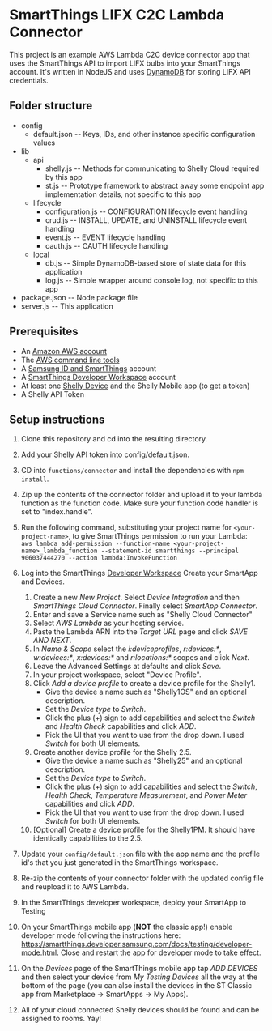 # SmartThings LIFX C2C Lambda Connector

This project is an example AWS Lambda C2C device connector app that uses the SmartThings API to import LIFX bulbs
into your SmartThings account. It's written in NodeJS and uses [DynamoDB](https://aws.amazon.com/dynamodb/)
for storing LIFX API credentials.


## Folder structure

- config
  - default.json -- Keys, IDs, and other instance specific configuration values
- lib
    - api
        - shelly.js -- Methods for communicating to Shelly Cloud required by this app
        - st.js -- Prototype framework to abstract away some endpoint app implementation details, not specific to this app
    - lifecycle
        - configuration.js -- CONFIGURATION lifecycle event handling
        - crud.js -- INSTALL, UPDATE, and UNINSTALL lifecycle event handling
        - event.js -- EVENT lifecycle handling
        - oauth.js -- OAUTH lifecycle handling
    - local
        - db.js -- Simple DynamoDB-based store of state data for this application
        - log.js -- Simple wrapper around console.log, not specific to this app
- package.json -- Node package file
- server.js -- This application

## Prerequisites

- An [Amazon AWS account](https://portal.aws.amazon.com/billing/signup#/start)
- The [AWS command line tools](https://aws.amazon.com/cli/)
- A [Samsung ID and SmartThings](https://account.smartthings.com/login) account
- A [SmartThings Developer Workspace](https://devworkspace.developer.samsung.com/smartthingsconsole/iotweb/site/index.html#/home) account
- At least one [Shelly Device](https://shelly.cloud) and the Shelly Mobile app (to get a token)
- A Shelly  API Token

## Setup instructions

1. Clone this repository and cd into the resulting directory.

2. Add your Shelly API token into config/default.json.

3. CD into `functions/connector` and install the dependencies with `npm install`.

4. Zip up the contents of the connector folder and upload it to your lambda function as the function code.  Make sure your function code handler is set to "index.handle".

5. Run the following command, substituting your project name for `<your-project-name>`, to give SmartThings permission to run your Lambda:<br/>
`aws lambda add-permission --function-name <your-project-name>_lambda_function --statement-id smartthings --principal 906037444270 --action lambda:InvokeFunction`

6. Log into the SmartThings [Developer Workspace](https://devworkspace.developer.samsung.com/) Create your SmartApp and Devices.

    01. Create a new _New Project_.  Select _Device Integration_ and then _SmartThings Cloud Connector_.  Finally select _SmartApp Connector_.
    02. Enter and save a Service name such as "Shelly Cloud Connector"
    03. Select _AWS Lambda_ as your hosting service.
    04. Paste the Lambda ARN into the _Target URL_ page and click _SAVE AND NEXT_.
    05. In _Name & Scope_ select the _i:deviceprofiles_, _r:devices:*_, _w:devices:*_, _x:devices:*_ and _r:locations:*_ scopes and click _Next_.
    06.  Leave the Advanced Settings at defaults and click _Save_.
    07.  In your project workspace, select "Device Profile".
    08. Click _Add a device profile_ to create a device profile for the Shelly1.
        - Give the device a name such as "Shelly1OS" and an optional description.
        - Set the _Device type_ to _Switch_.
        - Click the plus (+) sign to add capabilities and select the _Switch_ and _Health Check_ capabilities and click _ADD_.
        - Pick the UI that you want to use from the drop down.  I used _Switch_ for both UI elements.
    09. Create another device profile for the Shelly 2.5.
        - Give the device a name such as "Shelly25" and an optional description.
        - Set the _Device type_ to _Switch_.
        - Click the plus (+) sign to add capabilities and select the _Switch_, _Health Check_, _Temperature Measurement_, and _Power Meter_ capabilities and click _ADD_.
        - Pick the UI that you want to use from the drop down.  I used _Switch_ for both UI elements.
    10. [Optional] Create a device profile for the Shelly1PM.  It should have identically capabilities to the 2.5.

7. Update your `config/default.json` file with the app name and the profile id's that you just generated in the SmartThings workspace.

8. Re-zip the contents of your connector folder with the updated config file and reupload it to AWS Lambda.

9. In the SmartThings developer workspace, deploy your SmartApp to Testing

10. On your SmartThings mobile app (__NOT__ the classic app!) enable developer mode following the instructions here:  https://smartthings.developer.samsung.com/docs/testing/developer-mode.html.  Close and restart the app for developer mode to take effect.

11. On the _Devices_ page of the SmartThings mobile app tap _ADD DEVICES_ and then select your device from _My Testing Devices_ all the way at the bottom of the page (you can also install the devices in the ST Classic app from Marketplace -> SmartApps -> My Apps).

12. All of your cloud connected Shelly devices should be found and can be assigned to rooms.  Yay!
